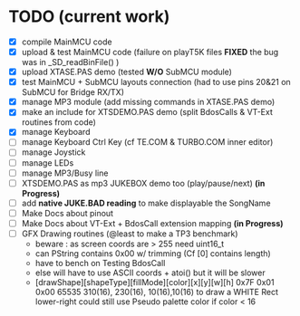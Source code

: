 # TODO (current work)

- [x] compile MainMCU code
- [x] upload & test MainMCU code (failure on playT5K files **FIXED** the bug was in _SD_readBinFile() )
- [x] upload XTASE.PAS demo (tested **W/O** SubMCU module)
- [x] test MainMCU + SubMCU layouts connection (had to use pins 20&21 on SubMCU for Bridge RX/TX)
- [x] manage MP3 module (add missing commands in XTASE.PAS demo)
- [x] make an include for XTSDEMO.PAS demo (split BdosCalls & VT-Ext routines from code)
- [x] manage Keyboard
- [ ] manage Keyboard Ctrl Key (cf TE.COM & TURBO.COM inner editor)
- [ ] manage Joystick
- [ ] manage LEDs
- [ ] manage MP3/Busy line
- [ ] XTSDEMO.PAS as mp3 JUKEBOX demo too (play/pause/next) **(in Progress)**
- [ ] add **native JUKE.BAD reading** to make displayable the SongName
- [ ] Make Docs about pinout
- [ ] Make Docs about VT-Ext + BdosCall extension mapping **(in Progress)**
- [ ] GFX Drawing routines (@least to make a TP3 benchmark)
  - beware : as screen coords are > 255 need uint16_t
  - can PString contains 0x00 w/ trimming (Cf [0] contains length)
  - have to bench on Testing BdosCall
  - else will have to use ASCII coords + atoi() but it will be slower
  - [drawShape][shapeType][fillMode][color][x][y][w][h]
     0x7F        0x01       0x00     65535  310(16), 230(16), 10(16),10(16)
     to draw a WHITE Rect lower-right
     could still use Pseudo palette color if color < 16
     